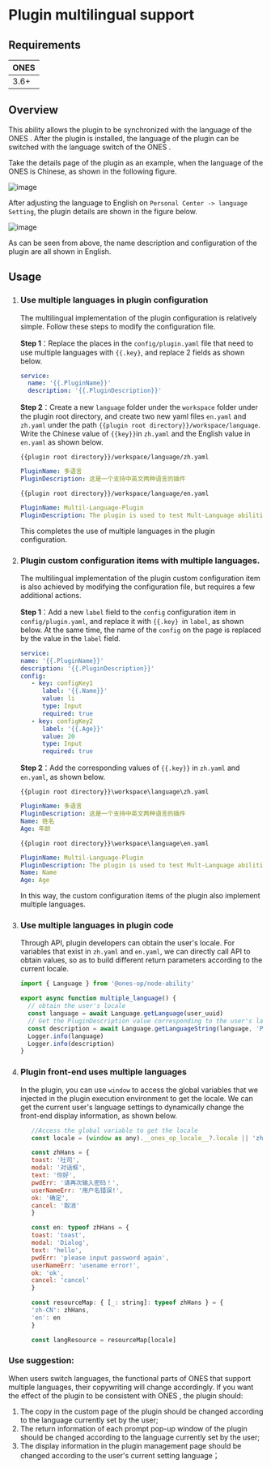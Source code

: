 # Plugin multilingual support

## Requirements

| **ONES** |
| :------- |
| 3.6+     |

## Overview

This ability allows the plugin to be synchronized with the language of the ONES . After the plugin is installed, the language of the plugin can be switched with the language switch of the ONES .

Take the details page of the plugin as an example, when the language of the ONES is Chinese, as shown in the following figure.

![image](images/multiple-Languages1.png)

After adjusting the language to English on `Personal Center -> language Setting`, the plugin details are shown in the figure below.

![image](images/multiple-Languages2.png)

As can be seen from above, the name description and configuration of the plugin are all shown in English.

## Usage

1. ### Use multiple languages in plugin configuration

   The multilingual implementation of the plugin configuration is relatively simple. Follow these steps to modify the configuration file.

   **Step 1**：Replace the places in the `config/plugin.yaml` file that need to use multiple languages with `{{.key}`, and replace 2 fields as shown below.

   ```yaml
   service:
     name: '{{.PluginName}}'
     description: '{{.PluginDescription}}'
   ```

   **Step 2**：Create a new `language` folder under the `workspace` folder under the plugin root directory, and create two new yaml files `en.yaml` and `zh.yaml` under the path `{{plugin root directory}}/workspace/language`. Write the Chinese value of `{{key}}`in `zh.yaml` and the English value in `en.yaml` as shown below.

   `{{plugin root directory}}/workspace/language/zh.yaml`

   ```yaml
   PluginName: 多语言
   PluginDescription: 这是一个支持中英文两种语言的插件
   ```

   `{{plugin root directory}}/workspace/language/en.yaml`

   ```yaml
   PluginName: Multil-Language-Plugin
   PluginDescription: The plugin is used to test Mult-Language abilities.
   ```

   This completes the use of multiple languages in the plugin configuration.

2. ### Plugin custom configuration items with multiple languages.

   The multilingual implementation of the plugin custom configuration item is also achieved by modifying the configuration file, but requires a few additional actions.

   **Step 1**：Add a new `label` field to the `config` configuration item in `config/plugin.yaml`, and replace it with `{{.key} `in `label`, as shown below. At the same time, the name of the `config` on the page is replaced by the value in the `label` field.

   ```yaml
   service:
   name: '{{.PluginName}}'
   description: '{{.PluginDescription}}'
   config:
      - key: configKey1
         label: '{{.Name}}'
         value: li
         type: Input
         required: true
      - key: configKey2
         label: '{{.Age}}'
         value: 20
         type: Input
         required: true
   ```

   **Step 2**：Add the corresponding values of `{{.key}}` in `zh.yaml` and `en.yaml`, as shown below.

   `{{plugin root directory}}\workspace\language\zh.yaml`

   ```yaml
   PluginName: 多语言
   PluginDescription: 这是一个支持中英文两种语言的插件
   Name: 姓名
   Age: 年龄
   ```

   `{{plugin root directory}}\workspace\language\en.yaml`

   ```yaml
   PluginName: Multil-Language-Plugin
   PluginDescription: The plugin is used to test Mult-Language abilities.
   Name: Name
   Age: Age
   ```

   In this way, the custom configuration items of the plugin also implement multiple languages.

3. ### Use multiple languages in plugin code

   Through API, plugin developers can obtain the user's locale. For variables that exist in `zh.yaml` and `en.yaml`, we can directly call API to obtain values, so as to build different return parameters according to the current locale.

   ```typescript
   import { Language } from '@ones-op/node-ability'

   export async function multiple_language() {
     // obtain the user's locale
     const language = await Language.getLanguage(user_uuid)
     // Get the PluginDescription value corresponding to the user's language
     const description = await Language.getLanguageString(language, 'PluginDescription')
     Logger.info(language)
     Logger.info(description)
   }
   ```

4. ### Plugin front-end uses multiple languages

   In the plugin, you can use `window` to access the global variables that we injected in the plugin execution environment to get the locale.
   We can get the current user's language settings to dynamically change the front-end display information, as shown below.

   ```javascript
      //Access the global variable to get the locale
      const locale = (window as any).__ones_op_locale__?.locale || 'zh-CN'

      const zhHans = {
      toast: '吐司',
      modal: '对话框',
      text: '你好',
      pwdErr: '请再次输入密码！',
      userNameErr: '用户名错误!',
      ok: '确定',
      cancel: '取消'
      }

      const en: typeof zhHans = {
      toast: 'toast',
      modal: 'Dialog',
      text: 'hello',
      pwdErr: 'please input password again',
      userNameErr: 'usename error!',
      ok: 'ok',
      cancel: 'cancel'
      }

      const resourceMap: { [_: string]: typeof zhHans } = {
      'zh-CN': zhHans,
      'en': en
      }

      const langResource = resourceMap[locale]
   ```

### Use suggestion:

When users switch languages, the functional parts of ONES that support multiple languages, their copywriting will change accordingly. If you want the effect of the plugin to be consistent with ONES , the plugin should:

1. The copy in the custom page of the plugin should be changed according to the language currently set by the user;
2. The return information of each prompt pop-up window of the plugin should be changed according to the language currently set by the user;
3. The display information in the plugin management page should be changed according to the user's current setting language；

